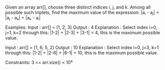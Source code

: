 Given an array arr[], choose three distinct indices i, j, and k.
Among all possible such triplets, find the maximum value of the expression:
|aᵢ - aⱼ| + |aⱼ - aₖ| + |aₖ - aᵢ|

Examples:
Input : arr[] = [1, 2, 3]
Output : 4
Explanation : Select index i=0, j=1, k=2
through this: |1-2| + |2-3| + |3-1| = 4, this is the maximum possible value.

Input : arr[] = [1, 6, 5, 2]
Output : 10
Explanation : Select index i=0, j=3, k=1
through this: |1-2| + |2-6| + |6-1| = 10, this is the maximum possible value.

Constraints:
3 <= arr.size() < 10⁵